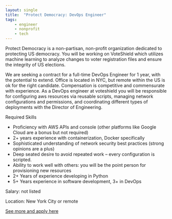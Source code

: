 ```yaml
---
layout: single
title:  "Protect Democracy: DevOps Engineer"
tags: 
    - engineer
    - nonprofit
    - tech
---
```


Protect Democracy is a non-partisan, non-profit organization dedicated to protecting US democracy. You will be working on VoteShield which utilizes machine learning to analyze changes to voter registration files and ensure the integrity of US elections. 

We are seeking a contract for a full-time DevOps Engineer for 1 year, with the potential to extend.  Office is located in NYC, but remote within the US is ok for the right candidate. Compensation is competitive and commensurate with experience.  As a DevOps engineer at voteshield you will be responsible for configuring aws resources via reusable scripts, managing network configurations and permissions, and coordinating different types of deployments with the Director of Engineering.

Required Skills
* Proficiency with AWS APIs and console (other platforms like Google Cloud are a bonus but not required)
* 2+ years experience with containerization, Docker specifically
* Sophisticated understanding of network security best practices (strong opinions are a plus)
* Deep seated desire to avoid repeated work – every configuration is scripted.
* Ability to work well with others: you will be the point person for provisioning new resources
* 2+ Years of experience developing in Python 
* 5+ Years experience in software development, 3+ in DevOps

Salary: not listed

Location: New York City or remote


[See more and apply here](https://protectdemocracy.org/x/jobs/devops-engineer/)
